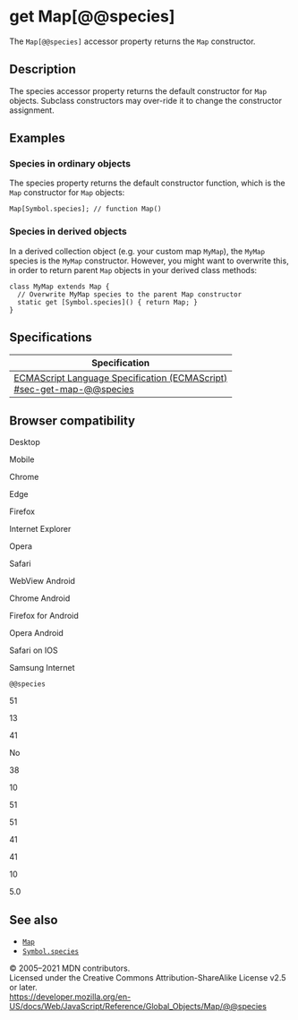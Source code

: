 get Map\[@@species\]
====================

The `Map[@@species]` accessor property returns the `Map` constructor.

Description
-----------

The species accessor property returns the default constructor for `Map` objects. Subclass constructors may over-ride it to change the constructor assignment.

Examples
--------

### Species in ordinary objects

The species property returns the default constructor function, which is the `Map` constructor for `Map` objects:

    Map[Symbol.species]; // function Map()

### Species in derived objects

In a derived collection object (e.g. your custom map `MyMap`), the `MyMap` species is the `MyMap` constructor. However, you might want to overwrite this, in order to return parent `Map` objects in your derived class methods:

    class MyMap extends Map {
      // Overwrite MyMap species to the parent Map constructor
      static get [Symbol.species]() { return Map; }
    }

Specifications
--------------

<table><thead><tr class="header"><th>Specification</th></tr></thead><tbody><tr class="odd"><td><a href="https://tc39.es/ecma262/#sec-get-map-@@species">ECMAScript Language Specification (ECMAScript)<br />
<span class="small">#sec-get-map-@@species</span></a></td></tr></tbody></table>

Browser compatibility
---------------------

Desktop

Mobile

Chrome

Edge

Firefox

Internet Explorer

Opera

Safari

WebView Android

Chrome Android

Firefox for Android

Opera Android

Safari on IOS

Samsung Internet

`@@species`

51

13

41

No

38

10

51

51

41

41

10

5.0

See also
--------

-   [`Map`](../map)
-   [`Symbol.species`](../symbol/species)

© 2005–2021 MDN contributors.  
Licensed under the Creative Commons Attribution-ShareAlike License v2.5 or later.  
<a href="https://developer.mozilla.org/en-US/docs/Web/JavaScript/Reference/Global_Objects/Map/@@species" class="_attribution-link">https://developer.mozilla.org/en-US/docs/Web/JavaScript/Reference/Global_Objects/Map/@@species</a>
